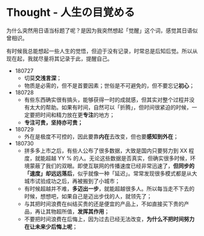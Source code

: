 # Thought - 人生の目覚める

为什么突然用日语当标题了呢？是因为我突然想起「觉醒」这个词，感觉其日语似曾相识。

有时候我总能想起一些人生的觉悟，但迫于没有记录，时常总是后知后觉。所以从现在起，我就尽量将其记录于此，提醒自己。

- 180727
    - 切莫**交浅言深**；
    - 物质是必需的，但不是首要因素；世俗是不可避免的，但不要忘记**初心**；
- 180728
    - 有些东西确实很有搞头，能够获得一时的成就感，但其实对整个过程并没有太大的帮助。如果有时间，自然可以「折腾」，但时间很紧迫的时候，一定要把时间和精力放在更**专注**的地方；
    - **专注可贵，坚持亦可贵；**
- 180729
    - 外在是极度不可控的，因此要靠**内在**去改变，但也要**感知到外在**；
- 180730
    - 拼多多上市之后，有些人公布了很多数据，大致是国内只要努力到 XX 程度，就能超越 YY % 的人。无论这些数据是否真实，但确实很多时候，环境蒙蔽了我们的双眼。即使互联网的传播速度已经非常迅速了，**但同步的「速度」却远远落后**，似乎就像一种「延迟」。常常发现很多模式都是从大城市试验成功之后，再被搬到了小城市；
    - 有时候超越并不难，**多迈出一步**，就能超越很多人。所以每当走不下去的时候，想想吧，如果自己是迈出步伐的人，就领先了；
    - 与其把时间浪费在纠结买贵的还是便宜的产品上，不如直接买下贵的产品，再让其物超所值，**发挥其作用**；
    - 不要把时间浪费在后悔上，因为过去已经无法改变，**为什么不把时间努力在让未来少后悔上呢**；

